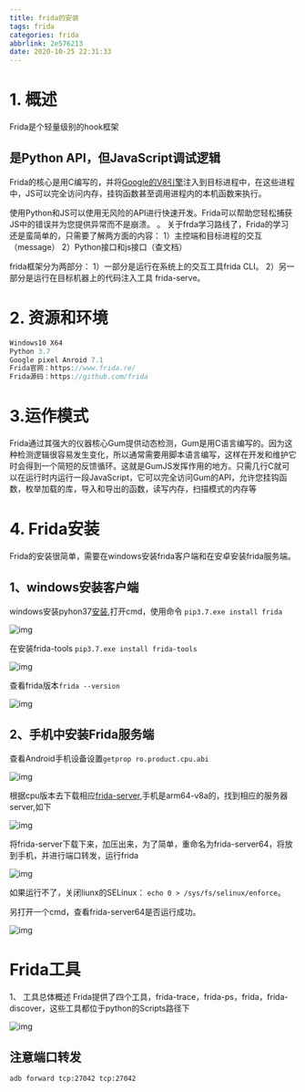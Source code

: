 ```yaml
---
title: frida的安装
tags: frida
categories: frida
abbrlink: 2e576213
date: 2020-10-25 22:31:33
---
```

# 1. 概述

Frida是个轻量级别的hook框架

## 是Python API，但JavaScript调试逻辑

Frida的核心是用C编写的，并将[Google的V8引擎](https://links.jianshu.com/go?to=https%3A%2F%2Fdevelopers.google.com%2Fv8%2F)注入到目标进程中，在这些进程中，JS可以完全访问内存，挂钩函数甚至调用进程内的本机函数来执行。

使用Python和JS可以使用无风险的API进行快速开发。Frida可以帮助您轻松捕获JS中的错误并为您提供异常而不是崩溃。
 。
 关于frda学习路线了，Frida的学习还是蛮简单的，只需要了解两方面的内容：
 1）主控端和目标进程的交互（message）
 2）Python接口和js接口（查文档）

frida框架分为两部分：
 1）一部分是运行在系统上的交互工具frida CLI。
 2）另一部分是运行在目标机器上的代码注入工具 frida-serve。

# 2. 资源和环境



```cpp
Windows10 X64
Python 3.7
Google pixel Anroid 7.1
Frida官网：https://www.frida.re/
Frida源码：https://github.com/frida
```

# 3.运作模式

Frida通过其强大的仪器核心Gum提供动态检测，Gum是用C语言编写的。因为这种检测逻辑很容易发生变化，所以通常需要用脚本语言编写，这样在开发和维护它时会得到一个简短的反馈循环。这就是GumJS发挥作用的地方。只需几行C就可以在运行时内运行一段JavaScript，它可以完全访问Gum的API，允许您挂钩函数，枚举加载的库，导入和导出的函数，读写内存，扫描模式的内存等

# 4. Frida安装

Frida的安装很简单，需要在windows安装frida客户端和在安卓安装frida服务端。

## 1、windows安装客户端

windows安装pyhon37[安装](https://links.jianshu.com/go?to=https%3A%2F%2Fjingyan.baidu.com%2Farticle%2Fb907e62768ef7046e7891cc6.html),打开cmd，使用命令
 `pip3.7.exe install frida`

![img](https:////upload-images.jianshu.io/upload_images/14822389-1763f76c297f9935.png?imageMogr2/auto-orient/strip|imageView2/2/w/620/format/webp)

在安装frida-tools
 `pip3.7.exe install frida-tools`

![img](https:////upload-images.jianshu.io/upload_images/14822389-3608de4efe49b9c7.png?imageMogr2/auto-orient/strip|imageView2/2/w/558/format/webp)

查看frida版本`frida --version`

![img](https:////upload-images.jianshu.io/upload_images/14822389-7409df376ec631a5.png?imageMogr2/auto-orient/strip|imageView2/2/w/185/format/webp)

## 2、手机中安装Frida服务端

查看Android手机设备设置`getprop ro.product.cpu.abi`

![img](https:////upload-images.jianshu.io/upload_images/14822389-8df79d990ad8de47.png?imageMogr2/auto-orient/strip|imageView2/2/w/355/format/webp)

根据cpu版本去下载相应[frida-server](https://links.jianshu.com/go?to=https%3A%2F%2Fgithub.com%2Ffrida%2Ffrida%2Freleases),手机是arm64-v8a的，找到相应的服务器server,如下

![img](https:////upload-images.jianshu.io/upload_images/14822389-60bb9bd5e79559ce.png?imageMogr2/auto-orient/strip|imageView2/2/w/441/format/webp)

将frida-server下载下来，加压出来，为了简单，重命名为frida-server64，将放到手机，并进行端口转发，运行frida

![img](https:////upload-images.jianshu.io/upload_images/14822389-c988a241803c798c.png?imageMogr2/auto-orient/strip|imageView2/2/w/578/format/webp)

如果运行不了，关闭liunx的SELinux： `echo 0 > /sys/fs/selinux/enforce`。

另打开一个cmd，查看frida-server64是否运行成功。

![img](https:////upload-images.jianshu.io/upload_images/14822389-1e9273aa885a9dbd.png?imageMogr2/auto-orient/strip|imageView2/2/w/438/format/webp)



# Frida工具

1、 工具总体概述
 Frida提供了四个工具，frida-trace，frida-ps，frida，frida-discover，这些工具都位于python的Scripts路径下

![img](https:////upload-images.jianshu.io/upload_images/14822389-d48a9847023172b9.png?imageMogr2/auto-orient/strip|imageView2/2/w/608/format/webp)



## 注意端口转发

```bash
adb forward tcp:27042 tcp:27042
```

